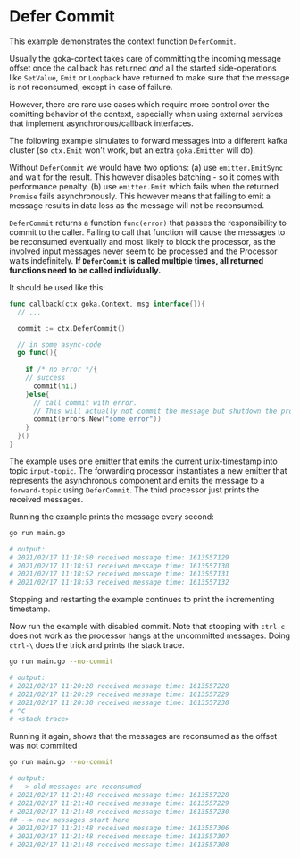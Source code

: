 # Defer Commit

This example demonstrates the context function `DeferCommit`.

Usually the goka-context takes care of committing the incoming message offset once the callback has returned *and* all the started side-operations like `SetValue`, `Emit` or `Loopback` have returned to make sure that the message is not reconsumed, except in case of failure.

However, there are rare use cases which require more control over the comitting behavior of the context, especially when using external services that implement asynchronous/callback interfaces. 

The following example simulates to forward messages into a different kafka cluster (so `ctx.Emit` won't work, but an extra `goka.Emitter` will do). 

Without `DeferCommit` we would have two options: (a) use `emitter.EmitSync` and wait for the result. This however disables batching - so it comes with performance penalty. (b) use `emitter.Emit` which fails when the returned `Promise` fails asynchronously. This however means that failing to emit a message results in data loss as the message will not be reconsumed.

`DeferCommit` returns a function `func(error)` that passes the responsibility to commit to the caller. Failing to call that function will cause the messages to be reconsumed eventually and most likely to block the processor, as the involved input messages never seem to be processed and the Processor waits indefinitely.
**If `DeferCommit` is called multiple times, all returned functions need to be called individually.**

It should be used like this:
```go
func callback(ctx goka.Context, msg interface{}){
  // ...

  commit := ctx.DeferCommit()

  // in some async-code 
  go func(){
       
    if /* no error */{
    // success
      commit(nil)
    }else{
      // call commit with error. 
      // This will actually not commit the message but shutdown the processor.
      commit(errors.New("some error"))
    }
  }()
}
```

The example uses one emitter that emits the current unix-timestamp into topic `input-topic`. 
The forwarding processor instantiates a new emitter that represents the asynchronous component and emits the message
to a `forward-topic` using `DeferCommit`. The third processor just prints the received messages.

Running the example prints the message every second:
```bash 
go run main.go

# output: 
# 2021/02/17 11:18:50 received message time: 1613557129
# 2021/02/17 11:18:51 received message time: 1613557130
# 2021/02/17 11:18:52 received message time: 1613557131
# 2021/02/17 11:18:53 received message time: 1613557132
``` 
Stopping and restarting the example continues to print the incrementing timestamp.

Now run the example with disabled commit. Note that stopping with `ctrl-c` does not work as the processor hangs at the uncommitted messages. Doing `ctrl-\` does the trick and prints the stack trace.
```bash
go run main.go --no-commit

# output:
# 2021/02/17 11:20:28 received message time: 1613557228
# 2021/02/17 11:20:29 received message time: 1613557229
# 2021/02/17 11:20:30 received message time: 1613557230
# ^C
# <stack trace>
```

Running it again, shows that the messages are reconsumed as the offset was not commited
```bash
go run main.go --no-commit

# output:
# --> old messages are reconsumed
# 2021/02/17 11:21:48 received message time: 1613557228
# 2021/02/17 11:21:48 received message time: 1613557229
# 2021/02/17 11:21:48 received message time: 1613557230
## --> new messages start here
# 2021/02/17 11:21:48 received message time: 1613557306
# 2021/02/17 11:21:48 received message time: 1613557307
# 2021/02/17 11:21:48 received message time: 1613557308
```


